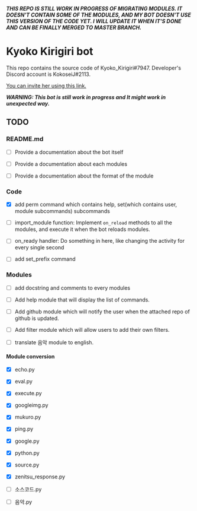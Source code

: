 ***THIS REPO IS STILL WORK IN PROGRESS OF MIGRATING MODULES. IT DOESN'T CONTAIN SOME OF THE MODULES, AND MY BOT DOESN'T USE THIS VERSION OF THE CODE YET. I WILL UPDATE IT WHEN IT'S DONE AND CAN BE FINALLY MERGED TO MASTER BRANCH.***

# Kyoko Kirigiri bot

This repo contains the source code of Kyoko_Kirigiri#7947. Developer's Discord account is KokoseiJ#2113.

[You can invite her using this link.](https://discordapp.com/api/oauth2/authorize?client_id=687805965042712587&scope=bot&permissions=104201280/)

***WARNING: This bot is still work in progress and It might work in unexpected way.***

## TODO


### README.md

 * [ ] Provide a documentation about the bot itself

 * [ ] Provide a documentation about each modules

 * [ ] Provide a documentation about the format of the module

### Code
 
 * [x] add perm command which contains help, set(which contains user, module subcommands) subcommands

 * [ ] import_module function: Implement `on_reload` methods to all the modules, and execute it when the bot reloads modules.

 * [ ] on_ready handler:  Do something in here, like changing the activity for every single second
 
 * [ ] add set_prefix command
 
### Modules
 
 * [ ] add docstring and comments to every modules

 * [ ] Add help module that will display the list of commands.
 
 * [ ] Add github module which will notify the user when the attached repo of github is updated.

 * [ ] Add filter module which will allow users to add their own filters.

 * [ ] translate 음악 module to english.

#### Module conversion

 * [x] echo.py

 * [x] eval.py

 * [x] execute.py

 * [x] googleimg.py

 * [x] mukuro.py

 * [x] ping.py

 * [x] google.py

 * [x] python.py

 * [x] source.py

 * [x] zenitsu_response.py

 * [ ] 소스코드.py

 * [ ] 음악.py

